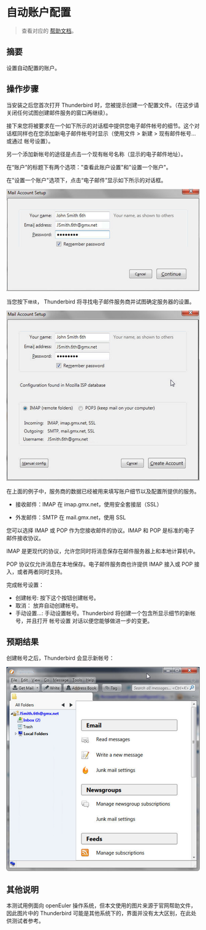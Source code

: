 # 自动账户配置

> 查看对应的 [帮助文档](https://support.mozilla.org/zh-CN/kb/%E8%87%AA%E5%8A%A8%E8%B4%A6%E6%88%B7%E9%85%8D%E7%BD%AE)。

## 摘要

设置自动配置的账户。

## 操作步骤

当安装之后您首次打开 Thunderbird 时，您被提示创建一个配置文件。（在这步请关闭任何试图创建邮件服务的窗口再继续）。

接下来您将被要求在一个如下所示的对话框中提供您电子邮件帐号的细节。这个对话框同样也在您添加新电子邮件帐号时显示（使用文件 > 新建 > 现有邮件帐号... 或通过 帐号设置）。

另一个添加新帐号的途径是点击一个现有帐号名称（显示的电子邮件地址）。

在“账户”的标题下有两个选项："查看此账户设置"和"设置一个账户"。

在"设置一个账户"选项下，点击“电子邮件”显示如下所示的对话框。

![自动账户配置-1](./img/自动账户配置-1.png)

当您按下`继续`， Thunderbird 将寻找电子邮件服务商并试图确定服务器的设置。

![自动账户配置-2](./img/自动账户配置-2.png)

在上面的例子中，服务商的数据已经被用来填写账户细节以及配置所提供的服务。

* 接收邮件：IMAP 在 imap.gmx.net，使用安全套接层（SSL）

* 外发邮件：SMTP 在 mail.gmx.net，使用 SSL

您可以选择 IMAP 或 POP 作为您接收邮件的协议。IMAP 和 POP 是标准的电子邮件接收协议。

IMAP 是更现代的协议，允许您同时将消息保存在邮件服务器上和本地计算机中。

POP 协议仅允许消息在本地保存。电子邮件服务商也许提供 IMAP 接入或 POP 接入，或者两者同时支持。

完成帐号设置：

* 创建帐号: 按下这个按钮创建帐号。
* 取消： 放弃自动创建帐号。
* 手动设置...: 手动设置帐号。Thunderbird 将创建一个包含所显示细节的新帐号，并且打开 帐号设置 对话以便您能够做进一步的变更。

## 预期结果

创建帐号之后，Thunderbird 会显示新帐号：

![自动账户配置-2](./img/自动账户配置-3.png)

## 其他说明

本测试用例面向 openEuler 操作系统，但本文使用的图片来源于官网帮助文件，因此图片中的 Thunderbird 可能是其他系统下的，界面并没有太大区别，在此处供测试者参考。
